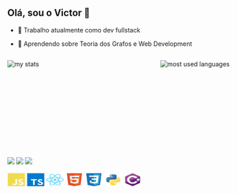 ## Olá, sou o Victor 👋

- 🔭 Trabalho atualmente como dev fullstack  
- 🌱 Aprendendo sobre Teoria dos Grafos e Web Development

  ##

<div style="display: flex; justify-content: space-between; align-items: center;">
  <img 
    alt="my stats" 
    height="190cm" 
    src="https://github-readme-stats.vercel.app/api?username=victorsouzalim4&show_icons=true&theme=tokyonight&include_all_commits=true&count_private=true" 
  />
  <img 
    alt="most used languages" 
    height="190cm"
    src="https://github-readme-stats.vercel.app/api/top-langs/?username=victorsouzalim4&layout=donut&theme=tokyonight&count_private=true" 
  />
</div>

## 

<div> 
  <a href="https://www.instagram.com/szv.lima/?next=%2F" target="_blank"><img src="https://img.shields.io/badge/-Instagram-%23E4405F?style=for-the-badge&logo=instagram&logoColor=white" target="_blank"></a>
  <a href = "victorsouzalima2064@gmail.com"><img src="https://img.shields.io/badge/-Gmail-%23333?style=for-the-badge&logo=gmail&logoColor=white" target="_blank"></a>
  <a href="https://www.linkedin.com/in/victor-souza-lima-58195a303/" target="_blank"><img src="https://img.shields.io/badge/-LinkedIn-%230077B5?style=for-the-badge&logo=linkedin&logoColor=white" target="_blank"></a> 
  
</div>

 <div style="display: inline_block"><br>
  <img align="center" alt="Victor-Js" height="30" width="40" src="https://raw.githubusercontent.com/devicons/devicon/master/icons/javascript/javascript-plain.svg">
  <img align="center" alt="Victor-Ts" height="30" width="40" src="https://raw.githubusercontent.com/devicons/devicon/master/icons/typescript/typescript-plain.svg">
  <img align="center" alt="Victor-React" height="30" width="40" src="https://raw.githubusercontent.com/devicons/devicon/master/icons/react/react-original.svg">
  <img align="center" alt="Victor-HTML" height="30" width="40" src="https://raw.githubusercontent.com/devicons/devicon/master/icons/html5/html5-original.svg">
  <img align="center" alt="Victor-CSS" height="30" width="40" src="https://raw.githubusercontent.com/devicons/devicon/master/icons/css3/css3-original.svg">
  <img align="center" alt="Victor-Python" height="30" width="40" src="https://raw.githubusercontent.com/devicons/devicon/master/icons/python/python-original.svg">
  <img align="center" alt="Victor-Csharp" height="30" width="40" src="https://raw.githubusercontent.com/devicons/devicon/master/icons/csharp/csharp-original.svg">
</div>
  




